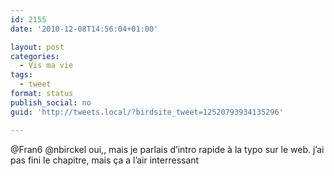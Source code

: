 ```yaml
---
id: 2155
date: '2010-12-08T14:56:04+01:00'

layout: post
categories:
  - Vis ma vie
tags:
  - tweet
format: status
publish_social: no
guid: 'http://tweets.local/?birdsite_tweet=12520793934135296'

---
```


@Fran6 @nbirckel oui,, mais je parlais d’intro rapide à la typo sur le web. j’ai pas fini le chapitre, mais ça a l’air interressant